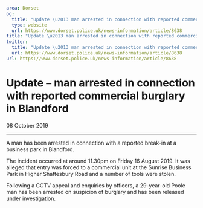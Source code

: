 ```yaml
area: Dorset
og:
  title: "Update \u2013 man arrested in connection with reported commercial burglary in Blandford"
  type: website
  url: https://www.dorset.police.uk/news-information/article/8638
title: "Update \u2013 man arrested in connection with reported commercial burglary in Blandford |"
twitter:
  title: "Update \u2013 man arrested in connection with reported commercial burglary in Blandford"
  url: https://www.dorset.police.uk/news-information/article/8638
url: https://www.dorset.police.uk/news-information/article/8638
```

# Update – man arrested in connection with reported commercial burglary in Blandford

08 October 2019

* * *

A man has been arrested in connection with a reported break-in at a business park in Blandford.

The incident occurred at around 11.30pm on Friday 16 August 2019. It was alleged that entry was forced to a commercial unit at the Sunrise Business Park in Higher Shaftesbury Road and a number of tools were stolen.

Following a CCTV appeal and enquiries by officers, a 29-year-old Poole man has been arrested on suspicion of burglary and has been released under investigation.

